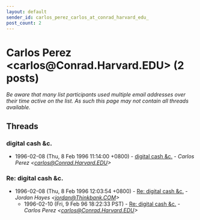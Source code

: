 ```yaml
---
layout: default
sender_id: carlos_perez_carlos_at_conrad_harvard_edu_
post_count: 2
---
```


# Carlos Perez <carlos<span>@</span>Conrad.Harvard.EDU> (2 posts)

_Be aware that many list participants used multiple email addresses over their time active on the list. As such this page may not contain all threads available._

## Threads

### digital cash &c.
+ 1996-02-08 (Thu, 8 Feb 1996 11:14:00 +0800) - [digital cash &c.](/archive/1996/02/46dfd61b06bb6161f0abcbec64af1884ce81cb3ae2427180fed6d32ac382fe9f) - _Carlos Perez \<carlos@Conrad.Harvard.EDU\>_

### Re: digital cash &c.
+ 1996-02-08 (Thu, 8 Feb 1996 12:03:54 +0800) - [Re: digital cash &c.](/archive/1996/02/cfcbedea25b4030bdd1b5771b82794f523e6648931f18557739627d2bcdbd28c) - _Jordan Hayes \<jordan@Thinkbank.COM\>_
  + 1996-02-10 (Fri, 9 Feb 96 18:22:33 PST) - [Re: digital cash &c.](/archive/1996/02/9f4ddd76a9cb20b177d0455c9ef465b39e13afba8e32d19fc251f79bcdf04c8a) - _Carlos Perez \<carlos@Conrad.Harvard.EDU\>_

